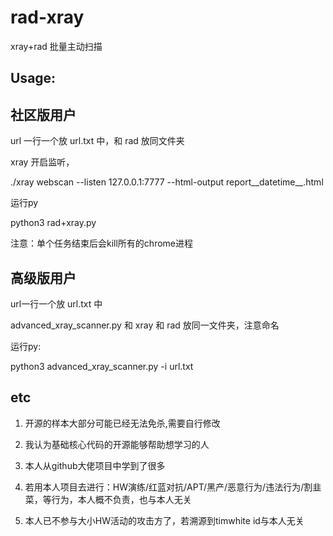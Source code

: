 # rad-xray
xray+rad 批量主动扫描

## Usage: 

## 社区版用户

url 一行一个放 url.txt 中，和 rad 放同文件夹

xray 开启监听，

./xray webscan --listen 127.0.0.1:7777 --html-output report__datetime__.html

运行py

python3 rad+xray.py

注意：单个任务结束后会kill所有的chrome进程

## 高级版用户

url一行一个放 url.txt 中

advanced_xray_scanner.py 和 xray 和 rad 放同一文件夹，注意命名

运行py:

python3 advanced_xray_scanner.py -i url.txt


## etc
1. 开源的样本大部分可能已经无法免杀,需要自行修改

2. 我认为基础核心代码的开源能够帮助想学习的人
 
3. 本人从github大佬项目中学到了很多
 
4. 若用本人项目去进行：HW演练/红蓝对抗/APT/黑产/恶意行为/违法行为/割韭菜，等行为，本人概不负责，也与本人无关

5. 本人已不参与大小HW活动的攻击方了，若溯源到timwhite id与本人无关
